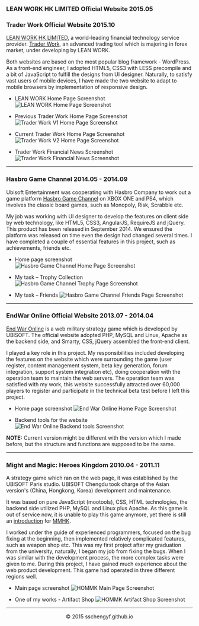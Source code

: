 ### LEAN WORK HK LIMITED Official Website 2015.05
### Trader Work Official Website 2015.10

[LEAN WORK HK LIMITED](http://www.lwork.com/), a world-leading financial technology service provider.
[Trader Work](http://www.traderwork.com/), an advanced trading tool which is majoring in forex market, under developing by LEAN WORK.

Both websites are based on the most popular blog framework - WordPress. As a front-end engineer, I adopted HTML5, CSS3 with LESS precompile and a bit of JavaScript to fulfill the designs from UI designer. Naturally, to satisfy vast users of mobile devices, I have made the two website to adapt to mobile browsers by implementation of responsive design.

*	LEAN WORK Home Page Screenshot
![LEAN WORK Home Page Screenshot](./img/leanwork.png)

*	Previous Trader Work Home Page Screenshot
![Trader Work V1 Home Page Screenshot](./img/traderwork_v1.png)

*	Current Trader Work Home Page Screenshot
![Trader Work V2 Home Page Screenshot](./img/traderwork_v2.png)

*	Trader Work Financial News Screenshot
![Trader Work Financial News Screenshot](./img/traderwork_info.png)

---

### Hasbro Game Channel 2014.05 - 2014.09

Ubisoft Entertainment was cooperating with Hasbro Company to work out a game platform [Hasbro Game Channel][] on XBOX ONE and PS4, which involves the classic board games, such as Monopoly, Risk, Scrabble etc.

My job was working with UI designer to develop the features on client side by web technology, like HTML5, CSS3, AngularJS, RequireJS and jQuery. This product has been released in September 2014. We ensured the platform was released on time even the design had changed several times. I have completed a couple of essential features in this project, such as achievements, friends etc.

[Hasbro Game Channel]: http://hasbrogamechannel.ubi.com/en-US/index.aspx "Hasbro Game Channel Official Website"


*	Home page screenshot
![Hasbro Game Channel Home Page Screenshot](./img/hgc_home.png)

*	My task – Trophy Collection
![Hasbro Game Channel Trophy Page Screenshot](./img/hgc_trophy.png)

*	My task – Friends
![Hasbro Game Channel Friends Page Screenshot](./img/hgc_friends.png)

---

### EndWar Online Official Website 2013.07 - 2014.04

[End War Online][] is a web military strategy game which is developed by UBISOFT. The official website adopted PHP, MySQL and Linux, Apache as the backend side, and Smarty, CSS, jQuery assembled the front-end client.

I played a key role in this project. My responsibilities included developing the features on the website which were surrounding the game (user register, content management system, beta key generation, forum integration, support system integration etc), doing cooperation with the operation team to maintain the web servers. The operation team was satisfied with my work, this website successfully attracted over 60,000 players to register and participate in the technical beta test before I left this project.

[End War Online]: http://ewo.ubi.com

*	Home page screenshot
![End War Online Home Page Screenshot](./img/ewo_home.png)

*	Backend tools for the website
![End War Online Backend tools Screenshot](./img/ewo_backend.png)

**NOTE:** Current version might be different with the version which I made before, but the structure and functions are supposed to be the same.

---

### Might and Magic: Heroes Kingdom 2010.04 - 2011.11

A strategy game which ran on the web page, it was established by the UBISOFT Paris studio. UBISOFT Chengdu took charge of the Asian version's (China, Hongkong, Korea) development and maintenance.

It was based on pure JavaScript (mootools), CSS, HTML technologies, the backend side utilized PHP, MySQL and Linux plus Apache.
As this game is out of service now, it is unable to play this game anymore, yet there is still an [introduction][mmhk intro] for [MMHK][].

I worked under the guide of experienced programmers, focused on the bug fixing at the beginning, then implemented relatively complicated features, such as weapon shop etc.
This was my first project after my graduation from the university, naturally, I began my job from fixing the bugs. When I was similar with the development process, the more complex tasks were given to me. During this project, I have gained much experience about the web product development. This game had operated in three different regions well.

[mmhk intro]: http://en.wikipedia.org/wiki/Might_and_Magic:_Heroes_Kingdoms
[MMHK]: http://mightandmagicheroeskingdoms.ubi.com/en.html

*	Main page screenshot
![HOMMK Main Page Screenshot](./img/hommk_home.png)

*	One of my works - Artifact Shop
![HOMMK Artifact Shop Screenshot](./img/hommk_artifact_shop.png)

---

<center>&copy; 2015 sschengyf.github.io</center>
